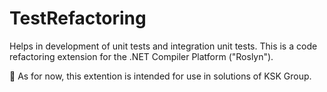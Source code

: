 # TestRefactoring

Helps in development of unit tests and integration unit tests. 
This is a code refactoring extension for the .NET Compiler Platform ("Roslyn").

🐓 As for now, this extention is intended for use in solutions of KSK Group.

